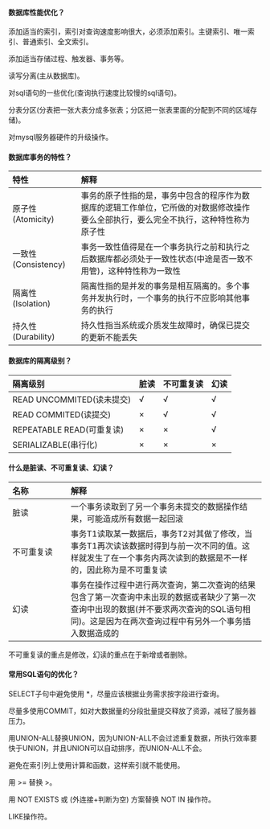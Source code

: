 #### 数据库性能优化？
添加适当的索引，索引对查询速度影响很大，必须添加索引。主键索引、唯一索引、普通索引、全文索引。


添加适当存储过程、触发器、事务等。


读写分离(主从数据库)。


对sql语句的一些优化(查询执行速度比较慢的sql语句)。


分表分区(分表把一张大表分成多张表；分区把一张表里面的分配到不同的区域存储)。


对mysql服务器硬件的升级操作。


#### 数据库事务的特性？
| 特性 | 解释 | 
| :----- | :----- | 
| 原子性(Atomicity) | 事务的原子性指的是，事务中包含的程序作为数据库的逻辑工作单位，它所做的对数据修改操作要么全部执行，要么完全不执行，这种特性称为原子性 | 
| 一致性(Consistency) | 事务一致性值得是在一个事务执行之前和执行之后数据库都必须处于一致性状态(中途是否一致不用管)，这种特性称为一致性 | 
| 隔离性(Isolation) | 隔离性指的是并发的事务是相互隔离的。多个事务并发执行时，一个事务的执行不应影响其他事务的执行 | 
| 持久性(Durability) | 持久性指当系统或介质发生故障时，确保已提交的更新不能丢失 | 


#### 数据库的隔离级别？
| 隔离级别 | 脏读 | 不可重复读 | 幻读 | 
| :----- | :----- | :----- | :----- | 
| READ UNCOMMITED(读未提交) | √ | √ | √ | 
| READ COMMITED(读提交) | × | √ | √ | 
| REPEATABLE READ(可重复读) | × | × | √ | 
| SERIALIZABLE(串行化) | × | × | × | 


#### 什么是脏读、不可重复读、幻读？
| 名称 | 解释 | 
| :----- | :----- | 
| <div style="width: 100px">脏读</div> | 一个事务读取到了另一个事务未提交的数据操作结果，可能造成所有数据一起回滚 | 
| <div style="width: 100px">不可重复读</div> | 事务T1读取某一数据后，事务T2对其做了修改，当事务T1再次读该数据时得到与前一次不同的值。这样就发生了在一个事务内两次读到的数据是不一样的，因此称为是不可重复读 | 
| <div style="width: 100px">幻读</div> | 事务在操作过程中进行两次查询，第二次查询的结果包含了第一次查询中未出现的数据或者缺少了第一次查询中出现的数据(并不要求两次查询的SQL语句相同)。这是因为在两次查询过程中有另外一个事务插入数据造成的 | 


不可重复读的重点是修改，幻读的重点在于新增或者删除。


#### 常用SQL语句的优化？
SELECT子句中避免使用 *，尽量应该根据业务需求按字段进行查询。


尽量多使用COMMIT，如对大数据量的分段批量提交释放了资源，减轻了服务器压力。


用UNION-ALL替换UNION，因为UNION-ALL不会过滤重复数据，所执行效率要快于UNION，并且UNION可以自动排序，而UNION-ALL不会。


避免在索引列上使用计算和函数，这样索引就不能使用。


用 >= 替换 >。


用 NOT EXISTS 或 (外连接+判断为空) 方案替换 NOT IN 操作符。


LIKE操作符。